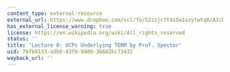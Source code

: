 ```yaml
---
content_type: external-resource
external_url: https://www.dropbox.com/scl/fo/52zzjr7t4s5w1xzytwtq8/AJcEtK_TPtYGIkPyFJA2vC0/Lecture%20Recordings?dl=0&preview=2022-10-4_UCPs+Underlying+TERM+%28Spector%29.mp4&rlkey=qojtvzyd9q8cpudjtvj939i69&subfolder_nav_tracking=1
has_external_license_warning: true
license: https://en.wikipedia.org/wiki/All_rights_reserved
status: ''
title: 'Lecture 8: UCPs Underlying TERM by Prof. Spector'
uid: 7bfb8133-adb0-43f0-9489-3b682bc73432
wayback_url: ''
---
```

